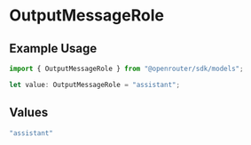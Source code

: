 # OutputMessageRole

## Example Usage

```typescript
import { OutputMessageRole } from "@openrouter/sdk/models";

let value: OutputMessageRole = "assistant";
```

## Values

```typescript
"assistant"
```